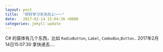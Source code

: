 ```yaml
---
layout: post
title:  "好好学习天天向上～～"
date:   2017-02-14 15:04:36 +0800
categories: jekyll update
---
```

C# 的窗体有几个东西，比如 `RadioButton`, `Label`, `ComboBox`,`Button`..
2017年2月14日15:07:30
拿快递去....

